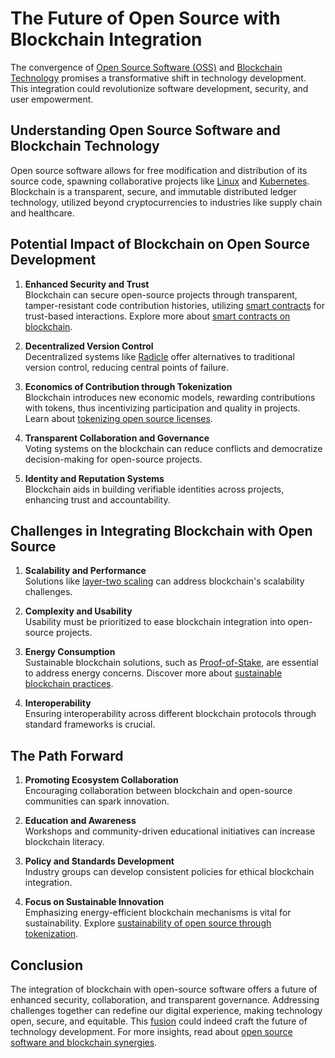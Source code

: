 # The Future of Open Source with Blockchain Integration

The convergence of [Open Source Software (OSS)](https://opensource.com/resources/what-open-source) and [Blockchain Technology](https://www.ibm.com/topics/what-is-blockchain) promises a transformative shift in technology development. This integration could revolutionize software development, security, and user empowerment.

## Understanding Open Source Software and Blockchain Technology

Open source software allows for free modification and distribution of its source code, spawning collaborative projects like [Linux](https://www.linuxfoundation.org/) and [Kubernetes](https://kubernetes.io/). Blockchain is a transparent, secure, and immutable distributed ledger technology, utilized beyond cryptocurrencies to industries like supply chain and healthcare.

## Potential Impact of Blockchain on Open Source Development

1. **Enhanced Security and Trust**  
   Blockchain can secure open-source projects through transparent, tamper-resistant code contribution histories, utilizing [smart contracts](https://ethereum.org/en/defi/#smart-contracts) for trust-based interactions. Explore more about [smart contracts on blockchain](https://www.license-token.com/wiki/smart-contracts-on-blockchain).

2. **Decentralized Version Control**  
   Decentralized systems like [Radicle](https://radicle.xyz/) offer alternatives to traditional version control, reducing central points of failure.

3. **Economics of Contribution through Tokenization**  
   Blockchain introduces new economic models, rewarding contributions with tokens, thus incentivizing participation and quality in projects. Learn about [tokenizing open source licenses](https://www.license-token.com/wiki/tokenizing-open-source-licenses).

4. **Transparent Collaboration and Governance**  
   Voting systems on the blockchain can reduce conflicts and democratize decision-making for open-source projects.

5. **Identity and Reputation Systems**  
   Blockchain aids in building verifiable identities across projects, enhancing trust and accountability.

## Challenges in Integrating Blockchain with Open Source

1. **Scalability and Performance**  
   Solutions like [layer-two scaling](https://ethereum.org/en/developers/docs/scaling/layer-2-rollups/) can address blockchain's scalability challenges.

2. **Complexity and Usability**  
   Usability must be prioritized to ease blockchain integration into open-source projects.

3. **Energy Consumption**  
   Sustainable blockchain solutions, such as [Proof-of-Stake](https://ethereum.org/en/eth2/merge/), are essential to address energy concerns. Discover more about [sustainable blockchain practices](https://www.license-token.com/wiki/sustainable-blockchain-practices).

4. **Interoperability**  
   Ensuring interoperability across different blockchain protocols through standard frameworks is crucial.

## The Path Forward

1. **Promoting Ecosystem Collaboration**  
   Encouraging collaboration between blockchain and open-source communities can spark innovation.

2. **Education and Awareness**  
   Workshops and community-driven educational initiatives can increase blockchain literacy.

3. **Policy and Standards Development**  
   Industry groups can develop consistent policies for ethical blockchain integration.

4. **Focus on Sustainable Innovation**  
   Emphasizing energy-efficient blockchain mechanisms is vital for sustainability. Explore [sustainability of open source through tokenization](https://www.license-token.com/wiki/sustainability-of-open-source-through-tokenization).

## Conclusion

The integration of blockchain with open-source software offers a future of enhanced security, collaboration, and transparent governance. Addressing challenges together can redefine our digital experience, making technology open, secure, and equitable. This [fusion](https://www.forbes.com/sites/forbestechcouncil/2021/07/15/blockchain-and-open-source-the-synergy-that-could-help-redefine-the-software-industry/?sh=4fce9787232f) could indeed craft the future of technology development. For more insights, read about [open source software and blockchain synergies](https://www.license-token.com/wiki/open-source-software-and-blockchain-synergies).